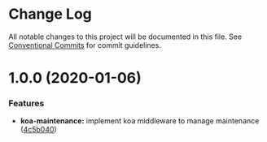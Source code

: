 # Change Log

All notable changes to this project will be documented in this file.
See [Conventional Commits](https://conventionalcommits.org) for commit guidelines.

# 1.0.0 (2020-01-06)


### Features

* **koa-maintenance:** implement koa middleware to manage maintenance ([4c5b040](https://github.com/sigfox/javascript/commit/4c5b040))
